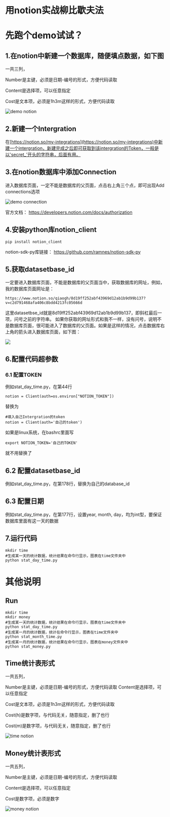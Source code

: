 # 用notion实战柳比歇夫法
# 先跑个demo试试？
## 1.在notion中新建一个数据库，随便填点数据，如下图
一共三列，

Number是主键，必须是日期-编号的形式，方便代码读取

Content是选择项，可以任意指定

Cost是文本项，必须是1h3m这样的形式，方便代码读取

![demo notion](https://github.com/qiao1025566574/notion/blob/main/demo_table.png)
## 2.新建一个Intergration
在[https://notion.so/my-integrations](https://notion.so/my-integrations)中新建一个intergration，新建完成之后即可获取到该intergration的Token，一般是以'secret_'开头的字符串，后面有用。
## 3.在notion数据库中添加Connection
进入数据库页面，一定不能是数据库的父页面，点击右上角三个点，即可出现Add connections选项

![demo connection](https://github.com/qiao1025566574/notion/blob/main/demo_connection.png)

官方文档：
https://developers.notion.com/docs/authorization
## 4.安装python库notion_client
```
pip install notion_client
```
notion-sdk-py库链接：
https://github.com/ramnes/notion-sdk-py
## 5.获取datasetbase_id
一定要进入数据库页面，不能是数据库的父页面当中，获取数据库的网址，例如，我的数据库页面网址是：
```
https://www.notion.so/qiaogh/8d19ff252abf43969d12ab1b9d99b137?v=c2d791468afa406c8bdd4213fc05666d
```
这里datasetbse_id就是8d19ff252abf43969d12ab1b9d99b137，即斜杠最后一项，问号之前的字符串。
如果你获取的网址形式和我不一样，没有问号，说明不是数据库页面，很可能进入了数据库的父页面。如果是这样的情况，点击数据库右上角的箭头进入数据库页面，如下图：

![](https://github.com/qiao1025566574/notion/blob/main/demo_database.png)

## 6.配置代码超参数
### 6.1 配置TOKEN
例如stat_day_time.py，在第44行
```
notion = Client(auth=os.environ["NOTION_TOKEN"])
```
替换为
```
#填入自己Intergration的token
notion = Client(auth='自己的token')
```
如果是linux系统，在bashrc里面写
```
export NOTION_TOKEN='自己的TOKEN'
```
就不用替换了
## 6.2 配置datasetbase_id
例如stat_day_time.py，在第178行，替换为自己的database_id
## 6.3 配置日期
例如stat_day_time.py，在第177行，设置year, month, day，均为int型，要保证数据库里面有这一天的数据
## 7.运行代码
```
mkdir time
#生成某一天的统计数据，统计结果在命令行显示，图表在time文件夹中
python stat_day_time.py
```


# 其他说明
## Run
```shell
mkdir time
mkdir money
#生成某一天的统计数据，统计结果在命令行显示，图表在time文件夹中
python stat_day_time.py
#生成某一月的统计数据，统计在命令行显示，图表在time文件夹中
python stat_month_time.py
#生成某一月的统计数据，统计结果在命令行显示，图表在money文件夹中
python stat_money.py
```
## Time统计表形式
一共五列，

Number是主键，必须是日期-编号的形式，方便代码读取
Content是选择项，可以任意指定

Cost是文本项，必须是1h3m这样的形式，方便代码读取

Cost(h)是数字项，与代码无关，随意指定，删了也行

Cost(m)是数字项，与代码无关，随意指定，删了也行

![time notion](https://github.com/qiao1025566574/notion/blob/main/time_notion.png)
## Money统计表形式
一共五列，

Number是主键，必须是日期-编号的形式，方便代码读取

Content是选择项，可以任意指定

Cost是数字项，必须是数字

![money notion](https://github.com/qiao1025566574/notion/blob/main/money_notion.png)